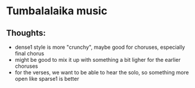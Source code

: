 # Tumbalalaika music

## Thoughts:

* dense1 style is more "crunchy", maybe good for choruses, especially final chorus
* might be good to mix it up with something a bit ligher for the earlier choruses
* for the verses, we want to be able to hear the solo, so something more open like sparse1 is better
